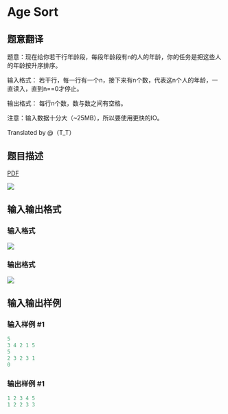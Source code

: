 # Age Sort

## 题意翻译

题意：现在给你若干行年龄段，每段年龄段有n的人的年龄，你的任务是把这些人的年龄按升序排序。

输入格式： 若干行，每一行有一个n，接下来有n个数，代表这n个人的年龄，一直读入，直到n==0才停止。

输出格式： 每行n个数，数与数之间有空格。

注意：输入数据十分大（~25MB），所以要使用更快的IO。

Translated by @（T_T） 

## 题目描述

[problemUrl]: https://uva.onlinejudge.org/index.php?option=com_onlinejudge&Itemid=8&category=26&page=show_problem&problem=2457

[PDF](https://uva.onlinejudge.org/external/114/p11462.pdf)

![](https://cdn.luogu.com.cn/upload/vjudge_pic/UVA11462/4efe33bce39731dbc02d09324dd325ff0a961999.png)

## 输入输出格式

### 输入格式

![](https://cdn.luogu.com.cn/upload/vjudge_pic/UVA11462/a55890104b6c08470c755ca38ef0bb3fafb50d6c.png)

### 输出格式

![](https://cdn.luogu.com.cn/upload/vjudge_pic/UVA11462/7bceb4f2478b2836d86c41c9ea427ccb53dc161e.png)

## 输入输出样例

### 输入样例 #1

```cpp
5
3 4 2 1 5
5
2 3 2 3 1
0
```


### 输出样例 #1

```cpp
1 2 3 4 5
1 2 2 3 3
```


